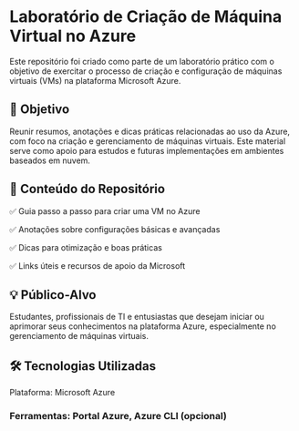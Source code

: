 # Laboratório de Criação de Máquina Virtual no Azure
Este repositório foi criado como parte de um laboratório prático com o objetivo de exercitar o processo de criação e configuração de máquinas virtuais (VMs) na plataforma Microsoft Azure.

 ## 📘 Objetivo
Reunir resumos, anotações e dicas práticas relacionadas ao uso da Azure, com foco na criação e gerenciamento de máquinas virtuais. Este material serve como apoio para estudos e futuras implementações em ambientes baseados em nuvem.

 ## 🧰 Conteúdo do Repositório
 ✅ Guia passo a passo para criar uma VM no Azure

✅ Anotações sobre configurações básicas e avançadas

✅ Dicas para otimização e boas práticas

✅ Links úteis e recursos de apoio da Microsoft

## 💡 Público-Alvo
Estudantes, profissionais de TI e entusiastas que desejam iniciar ou aprimorar seus conhecimentos na plataforma Azure, especialmente no gerenciamento de máquinas virtuais.

## 🛠️ Tecnologias Utilizadas
Plataforma: Microsoft Azure

### Ferramentas: Portal Azure, Azure CLI (opcional)
